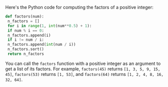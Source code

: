 Here's the Python code for computing the factors of a positive integer:
```python
def factors(num):
 n_factors = []
 for i in range(1, int(num**0.5) + 1):
 if num % i == 0:
 n_factors.append(i)
 if i != num / i:
 n_factors.append(int(num / i))
 n_factors.sort()
 return n_factors
```
You can call the `factors` function with a positive integer as an argument to get a list of its factors. For example, `factors(45)` returns `[1, 3, 5, 9, 15, 45]`, `factors(53)` returns `[1, 53]`, and `factors(64)` returns `[1, 2, 4, 8, 16, 32, 64]`.


